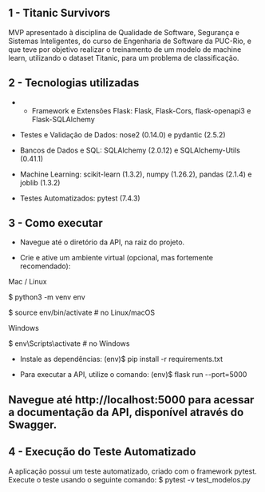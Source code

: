## 1 - Titanic Survivors
MVP apresentado à disciplina de Qualidade de Software, Segurança e Sistemas Inteligentes, do curso de Engenharia de Software da PUC-Rio, e que teve por objetivo realizar o treinamento de um modelo de machine learn, utilizando o dataset Titanic, para um problema de classificação.

## 2 - Tecnologias utilizadas

- - Framework e Extensões Flask:
Flask, Flask-Cors, flask-openapi3 e Flask-SQLAlchemy

- Testes e Validação de Dados:
nose2 (0.14.0) e pydantic (2.5.2)

- Bancos de Dados e SQL:
SQLAlchemy (2.0.12) e SQLAlchemy-Utils (0.41.1)

- Machine Learning:
scikit-learn (1.3.2), numpy (1.26.2), pandas (2.1.4) e joblib (1.3.2)

- Testes Automatizados:
pytest (7.4.3)

## 3 - Como executar

- Navegue até o diretório da API, na raiz do projeto.

- Crie e ative um ambiente virtual (opcional, mas fortemente recomendado):

Mac / Linux

$ python3 -m venv env 

$ source env/bin/activate  # no Linux/macOS

Windows

$ env\Scripts\activate  # no Windows

- Instale as dependências:
(env)$ pip install -r requirements.txt

- Para executar a API, utilize o comando:
(env)$ flask run --port=5000

Navegue até http://localhost:5000 para acessar a documentação da API, disponível através do Swagger.
---

## 4 - Execução do Teste Automatizado

A aplicação possui um teste automatizado, criado com o framework pytest. Execute o teste usando o seguinte comando:
$ pytest -v test_modelos.py
